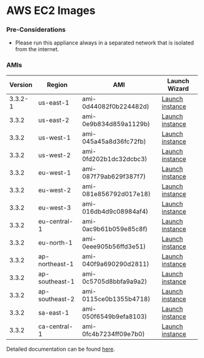 AWS EC2 Images
==============

### Pre-Considerations

  * Please run this appliance always in a separated network that is isolated from the internet.

### AMIs

| Version   | Region         | AMI                   | Launch Wizard                                                                                                                      |
| --------- | --------       | -----                 | -------------                                                                                                                      |
| 3.3.2-1     | us-east-1      | ami-0d44082f0b224482d) | [Launch instance](https://console.aws.amazon.com/ec2/v2/home?region=us-east-1#LaunchInstanceWizard:ami=ami-0d44082f0b224482d)      |
| 3.3.2     | us-east-2      | ami-0e9b834d859a1129b) | [Launch instance](https://console.aws.amazon.com/ec2/v2/home?region=us-east-2#LaunchInstanceWizard:ami=ami-0e9b834d859a1129b)      |
| 3.3.2     | us-west-1      | ami-045a45a8d36fc72fb) | [Launch instance](https://console.aws.amazon.com/ec2/v2/home?region=us-west-1#LaunchInstanceWizard:ami=ami-045a45a8d36fc72fb)      |
| 3.3.2     | us-west-2      | ami-0fd202b1dc32dcbc3) | [Launch instance](https://console.aws.amazon.com/ec2/v2/home?region=us-west-2#LaunchInstanceWizard:ami=ami-0fd202b1dc32dcbc3)      |
| 3.3.2     | eu-west-1      | ami-087f79ab629f387f7) | [Launch instance](https://console.aws.amazon.com/ec2/v2/home?region=eu-west-1#LaunchInstanceWizard:ami=ami-087f79ab629f387f7)      |
| 3.3.2     | eu-west-2      | ami-081e856792d017e18) | [Launch instance](https://console.aws.amazon.com/ec2/v2/home?region=eu-west-2#LaunchInstanceWizard:ami=ami-081e856792d017e18)      |
| 3.3.2     | eu-west-3      | ami-016db4d9c08984af4) | [Launch instance](https://console.aws.amazon.com/ec2/v2/home?region=eu-west-3#LaunchInstanceWizard:ami=ami-016db4d9c08984af4)      |
| 3.3.2     | eu-central-1   | ami-0ac9b61b059e85c8f) | [Launch instance](https://console.aws.amazon.com/ec2/v2/home?region=eu-central-1#LaunchInstanceWizard:ami=ami-0ac9b61b059e85c8f)   |
| 3.3.2     | eu-north-1   | ami-0eee905b56ffd3e51) | [Launch instance](https://console.aws.amazon.com/ec2/v2/home?region=eu-north-1#LaunchInstanceWizard:ami=ami-0eee905b56ffd3e51)   |
| 3.3.2     | ap-northeast-1 | ami-040f9a690290d2811) | [Launch instance](https://console.aws.amazon.com/ec2/v2/home?region=ap-northeast-1#LaunchInstanceWizard:ami=ami-040f9a690290d2811) |
| 3.3.2     | ap-southeast-1 | ami-0c5705d8bbfa9a9a2) | [Launch instance](https://console.aws.amazon.com/ec2/v2/home?region=ap-southeast-1#LaunchInstanceWizard:ami=ami-0c5705d8bbfa9a9a2) |
| 3.3.2     | ap-southeast-2 | ami-0115ce0b1355b4718) | [Launch instance](https://console.aws.amazon.com/ec2/v2/home?region=ap-southeast-2#LaunchInstanceWizard:ami=ami-0115ce0b1355b4718) |
| 3.3.2     | sa-east-1      | ami-050f6549b9efa8103) | [Launch instance](https://console.aws.amazon.com/ec2/v2/home?region=sa-east-1#LaunchInstanceWizard:ami=ami-050f6549b9efa8103)      |
| 3.3.2     | ca-central-1   | ami-0fc4b7234ff09e7b0) | [Launch instance](https://console.aws.amazon.com/ec2/v2/home?region=ca-central-1#LaunchInstanceWizard:ami=ami-0fc4b7234ff09e7b0)   |

Detailed documentation can be found [here](http://docs.graylog.org/en/3.2/pages/installation/aws.html).
